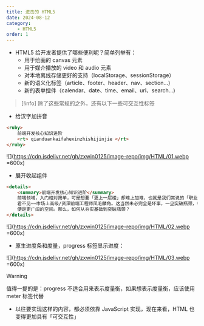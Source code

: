 ```yaml
---
title: 进击的 HTML5
date: 2024-08-12
category:
	- HTML5
order: 1
---
```


- HTML5 给开发者提供了哪些便利呢？简单列举有：
  - 用于绘画的 canvas 元素
  - 用于媒介播放的 video 和 audio 元素
  - 对本地离线存储更好的支持（localStorage、sessionStorage）
  - 新的语义化标签（article、footer、header、nav、section…)
  - 新的表单控件（calendar、date、time、email、url、search…)
> [!info]
> 除了这些常规的之外，还有以下一些可交互性标签

- 给汉字加拼音

```html
<ruby>
	前端开发核心知识进阶
	<rt> qianduankaifahexinzhishijinjie </rt>
</ruby>
```

![](https://cdn.jsdelivr.net/gh/zxwin0125/image-repo/img/HTML/01.webp =600x)

- 展开收起组件

```html
<details>
	<summary>前端开发核心知识进阶</summary>
	前端领域，入门相对简单，可是想要「更上一层楼」却难上加难，也就是我们常说的「职业天花板较低」，
	君不见——市场上高级/资深前端工程师凤毛麟角。这当然未必完全是坏事，一旦突破瓶颈，在技能上脱颖而出，
	便是更广阔的空间。那么，如何从夯实基础到突破瓶颈？
</details>
```

![](https://cdn.jsdelivr.net/gh/zxwin0125/image-repo/img/HTML/02.webp =600x)

- 原生进度条和度量，progress 标签显示进度：

![](https://cdn.jsdelivr.net/gh/zxwin0125/image-repo/img/HTML/03.webp =600x)

> [!warning]
> 值得一提的是：progress 不适合用来表示度量衡，如果想表示度量衡，应该使用 meter 标签代替

- 以往要实现这样的内容，都必须依靠 JavaScript 实现，现在来看，HTML 也变得更加具有「可交互性」
